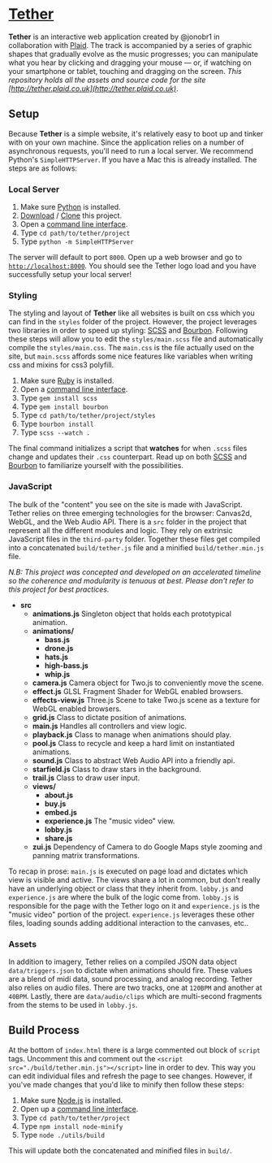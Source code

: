 # [Tether](http://tether.plaid.co.uk/)
__Tether__ is an interactive web application created by @jonobr1 in collaboration with [Plaid](http://plaid.co.uk). The track is accompanied by a series of graphic shapes that gradually evolve as the music progresses; you can manipulate what you hear by clicking and dragging your mouse — or, if watching on your smartphone or tablet, touching and dragging on the screen. _This repository holds all the assets and source code for the site [http://tether.plaid.co.uk](http://tether.plaid.co.uk)_.

## Setup
Because __Tether__ is a simple website, it's relatively easy to boot up and tinker with on your own machine. Since  the application relies on a number of asynchronous requests, you'll need to run a local server. We recommend Python's `SimpleHTTPServer`. If you have a Mac this is already installed. The steps are as follows:

### Local Server
1. Make sure [Python](https://wiki.python.org/moin/BeginnersGuide/Download) is installed.
2. [Download](https://github.com/warprecords/tether/archive/gh-pages.zip) / [Clone](https://help.github.com/articles/which-remote-url-should-i-use) this project.
3. Open a [command line interface](http://en.wikipedia.org/wiki/Command-line_interface).
4. Type `cd path/to/tether/project`
5. Type `python -m SimpleHTTPServer`

The server will default to port `8000`. Open up a web browser and go to [`http://localhost:8000`](http://localhost:8000). You should see the Tether logo load and you have successfully setup your local server!

### Styling
The styling and layout of __Tether__ like all websites is built on css which you can find in the `styles` folder of the project. However, the project leverages two libraries in order to speed up styling: [SCSS](http://sass-lang.com/) and [Bourbon](http://bourbon.io/). Following these steps will allow you to edit the `styles/main.scss` file and automatically compile the `styles/main.css`. The `main.css` is the file actually used on the site, but `main.scss` affords some nice features like variables when writing css and mixins for css3 polyfill.

1. Make sure [Ruby](https://www.ruby-lang.org/en/installation/) is installed.
2. Open a [command line interface](http://en.wikipedia.org/wiki/Command-line_interface).
3. Type `gem install scss`
4. Type `gem install bourbon`
5. Type `cd path/to/tether/project/styles`
6. Type `bourbon install`
7. Type `scss --watch .`

The final command initializes a script that __watches__ for when `.scss` files change and updates their `.css` counterpart. Read up on both [SCSS](http://sass-lang.com/) and [Bourbon](http://bourbon.io/) to familiarize yourself with the possibilities.

### JavaScript
The bulk of the "content" you see on the site is made with JavaScript. Tether relies on three emerging technologies for the browser: Canvas2d, WebGL, and the Web Audio API. There is a `src` folder in the project that represent all the different modules and logic. They rely on extrinsic JavaScript files in the `third-party` folder. Together these files get compiled into a concatenated `build/tether.js` file and a minified `build/tether.min.js` file.

_N.B: This project was concepted and developed on an accelerated timeline so the coherence and modularity is tenuous at best. Please don't refer to this project for best practices._

- __src__
  - __animations.js__ Singleton object that holds each prototypical animation.
  - __animations/__
    - __bass.js__
    - __drone.js__
    - __hats.js__
    - __high-bass.js__
    - __whip.js__
  - __camera.js__ Camera object for Two.js to conveniently move the scene.
  - __effect.js__ GLSL Fragment Shader for WebGL enabled browsers.
  - __effects-view.js__ Three.js Scene to take Two.js scene as a texture for WebGL enabled browsers.
  - __grid.js__ Class to dictate position of animations.
  - __main.js__ Handles all controllers and view logic.
  - __playback.js__ Class to manage when animations should play.
  - __pool.js__ Class to recycle and keep a hard limit on instantiated animations.
  - __sound.js__ Class to abstract Web Audio API into a friendly api.
  - __starfield.js__ Class to draw stars in the background.
  - __trail.js__ Class to draw user input.
  - __views/__ 
    - __about.js__
    - __buy.js__
    - __embed.js__
    - __experience.js__ The "music video" view.
    - __lobby.js__
    - __share.js__
  - __zui.js__ Dependency of Camera to do Google Maps style zooming and panning matrix transformations.

To recap in prose: `main.js` is executed on page load and dictates which view is visible and active. The views share a lot in common, but don't really have an underlying object or class that they inherit from. `lobby.js` and `experience.js` are where the bulk of the logic come from. `lobby.js` is responsible for the page with the Tether logo on it and `experience.js` is the "music video" portion of the project. `experience.js` leverages these other files, loading sounds adding additional interaction to the canvases, etc.. 

### Assets
In addition to imagery, Tether relies on a compiled JSON data object `data/triggers.json` to dictate when animations should fire. These values are a blend of midi data, sound processing, and analog recording. Tether also relies on audio files. There are two tracks, one at `120BPM` and another at `40BPM`. Lastly, there are `data/audio/clips` which are multi-second fragments from the stems to be used in `lobby.js`.

## Build Process
At the bottom of `index.html` there is a large commented out block of `script` tags. Uncomment this and comment out the `<script src="./build/tether.min.js"></script>` line in order to dev. This way you can edit individual files and refresh the page to see changes. However, if you've made changes that you'd like to minify then follow these steps:

1. Make sure [Node.js](http://nodejs.org/download/) is installed.
2. Open up a [command line interface](http://en.wikipedia.org/wiki/Command-line_interface).
3. Type `cd path/to/tether/project`
4. Type `npm install node-minify`
5. Type `node ./utils/build`

This will update both the concatenated and minified files in `build/`.